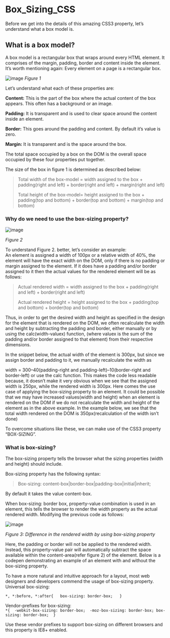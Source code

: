 # Box_Sizing_CSS
Before we get into the details of this amazing CSS3 property, let’s understand what a box model is.

## What is a box model? 

A box model is a rectangular box that wraps around every HTML element. It comprises of the margin, padding, border and content inside the element.
It’s worth mentioning again: Every element on a page is a rectangular box.

![image](https://user-images.githubusercontent.com/55577276/134489895-efbd21f8-1d41-4d92-bdc5-cdd47fc1bb67.png)
*Figure 1*

Let’s understand what each of these properties are:

**Content:** This is the part of the box where the actual content of the box appears. This often has a background or an image.

**Padding:** It is transparent and is used to clear space around the content inside an element.

**Border:** This goes around the padding and content. By default it’s value is zero.

**Margin:** It is transparent and is the space around the box.

The total space occupied by a box on the DOM is the overall space occupied by these four properties put together.

The size of the box in figure 1 is determined as described below: 

> Total width of the box-model = width assigned to the box + padding(right and left) + border(right and left) + margin(right and left)  
> 
> Total height of the box-model= height assigned to the box + padding(top and bottom) + border(top and bottom) + margin(top and bottom) 


### Why do we need to use the box-sizing property?

![image](https://user-images.githubusercontent.com/55577276/134490961-fcef439d-4132-4185-be20-0b8949b8b199.png)

*Figure 2*

To understand Figure 2. better, let’s consider an example:  
An element is assigned a width of 100px or a relative width of 40%, the element will have the exact width on the DOM, only if there is no padding or margin assigned to the element. If it does have a padding and/or border assigned to it then the actual values for the rendered element will be as follows:

> Actual rendered width = width assigned to the box + padding(right and left) + border(right and left)  
>
> Actual rendered height = height assigned to the box + padding(top and bottom) + border(top and bottom)

Thus, in order to get the desired width and height as specified in the design for the element that is rendered on the DOM, we often recalculate the width and height by subtracting the padding and border, either manually or by using the calc(width-valuex) function, (where valuex is the sum of the padding and/or border assigned to that element) from their respective dimensions.

In the snippet below, the actual width of the element is 300px, but since we assign border and padding to it, we manually recalculate the width as

width = 300–40(padding-right and padding-left)–10(border-right and border-left) or use the calc function.
This makes the code less readable because, it doesn’t make it very obvious when we see that the assigned width is 250px, while the rendered width is 300px. Here comes the use case of applying the box-sizing property to an element.
It could be possible that we may have increased values(width and height) when an element is rendered on the DOM if we do not recalculate the width and height of the element as in the above example. In the example below, we see that the total width rendered on the DOM is 350px(recalculation of the width isn’t done)

To overcome situations like these, we can make use of the CSS3 property “BOX-SIZING”.

### What is box-sizing?

The box-sizing property tells the browser what the sizing properties (width and height) should include.

Box-sizing property has the following syntax:   

> Box-sizing: content-box|border-box|padding-box|initial|inherit;

By default it takes the value content-box.  

When box-sizing: border box, property-value combination is used in an element, this tells the browser to render the width property as the actual rendered width. Modifying the previous code as follows:

![image](https://user-images.githubusercontent.com/55577276/134493069-39a3ba69-c2d5-41cf-8a31-3e973e6f3490.png)

*Figure 3: Difference in the rendered width by using box-sizing property*

Here, the padding or border will not be applied to the rendered width. Instead, this property-value pair will automatically subtract the space available within the content-area(refer figure 2) of the element.
Below is a codepen demonstrating an example of an element with and without the box-sizing property.

To have a more natural and intuitive approach for a layout, most web designers and developers commend the usage of box-sizing property.
Universal box-sizing:  

`*, *:before, *:after{  
  box-sizing: border-box;  
}`

Vendor-prefixes for box-sizing:  
`*{ 
  -webkit-box-sizing: border-box; 
  -moz-box-sizing: border-box;
  box-sizing: border-box; 
}`


Use these vendor prefixes to support box-sizing on different browsers and this property is IE8+ enabled.
